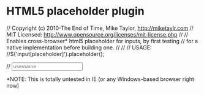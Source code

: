 # HTML5 placeholder plugin
// Copyright (c) 2010-The End of Time, Mike Taylor, http://miketaylr.com
// MIT Licensed: http://www.opensource.org/licenses/mit-license.php
//
// Enables cross-browser* html5 placeholder for inputs, by first testing
// for a native implementation before building one.
//
//
// USAGE: 
//$('input[placeholder]').placeholder();

// <input type="text" placeholder="username">

*NOTE: This is totally untested in IE (or any Windows-based browser right now)